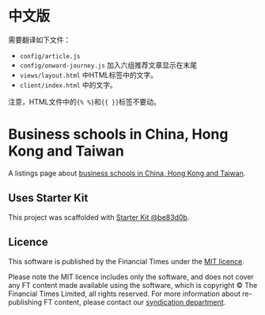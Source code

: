 # 中文版
需要翻译如下文件：
* `config/article.js`
* `config/onward-journey.js` 加入六组推荐文章显示在末尾
* `views/layout.html` 中HTML标签中的文字。
* `client/index.html` 中的文字。

注意，HTML文件中的`{% %}`和`{{ }}`标签不要动。

# Business schools in China, Hong Kong and Taiwan

A listings page about [business schools in China, Hong Kong and Taiwan](https://ig.ft.com/greater-china-business-schools/).

## Uses Starter Kit

This project was scaffolded with [Starter Kit @be83d0b](https://github.com/ft-interactive/starter-kit/tree/be83d0b).

## Licence
This software is published by the Financial Times under the [MIT licence](http://opensource.org/licenses/MIT).

Please note the MIT licence includes only the software, and does not cover any FT content made available using the software, which is copyright &copy; The Financial Times Limited, all rights reserved. For more information about re-publishing FT content, please contact our [syndication department](http://syndication.ft.com/).
